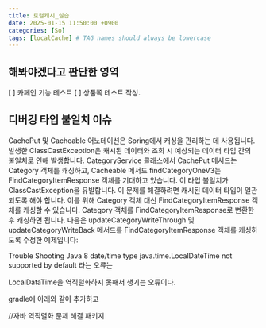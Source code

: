 ```yaml
---
title: 로컬캐시_실습
date: 2025-01-15 11:50:00 +0900
categories: [So]
tags: [localCache] # TAG names should always be lowercase
---
```


## 해봐야겠다고 판단한 영역
[ ] 카페인 기능 테스트
[ ] 상품쪽 테스트 작성.

## 디버깅 타입 불일치 이슈
CachePut 및 Cacheable 어노테이션은 Spring에서 캐싱을 관리하는 데 사용됩니다. 발생한 ClassCastException은 캐시된 데이터와 조회 시 예상되는 데이터 타입 간의 불일치로 인해 발생합니다.  CategoryService 클래스에서 CachePut 메서드는 Category 객체를 캐싱하고, Cacheable 메서드 findCategoryOneV3는 FindCategoryItemResponse 객체를 기대하고 있습니다. 이 타입 불일치가 ClassCastException을 유발합니다.  이 문제를 해결하려면 캐시된 데이터 타입이 일관되도록 해야 합니다. 이를 위해 Category 객체 대신 FindCategoryItemResponse 객체를 캐싱할 수 있습니다. Category 객체를 FindCategoryItemResponse로 변환한 후 캐싱하면 됩니다.  다음은 updateCategoryWriteThrough 및 updateCategoryWriteBack 메서드를 FindCategoryItemResponse 객체를 캐싱하도록 수정한 예제입니다:


Trouble Shooting
Java 8 date/time type java.time.LocalDateTime not supported by default 라는 오류는

LocalDataTime을 역직렬화하지 못해서 생기는 오류이다.

gradle에 아래와 같이 추가하고

//자바 역직렬화 문제 해결 패키지
